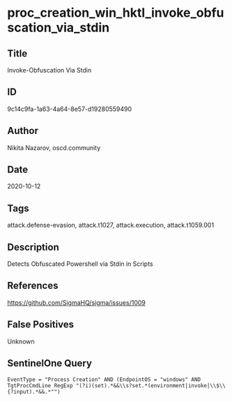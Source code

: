 # proc_creation_win_hktl_invoke_obfuscation_via_stdin

## Title
Invoke-Obfuscation Via Stdin

## ID
9c14c9fa-1a63-4a64-8e57-d19280559490

## Author
Nikita Nazarov, oscd.community

## Date
2020-10-12

## Tags
attack.defense-evasion, attack.t1027, attack.execution, attack.t1059.001

## Description
Detects Obfuscated Powershell via Stdin in Scripts

## References
https://github.com/SigmaHQ/sigma/issues/1009

## False Positives
Unknown

## SentinelOne Query
```
EventType = "Process Creation" AND (EndpointOS = "windows" AND TgtProcCmdLine RegExp "(?i)(set).*&&\\s?set.*(environment|invoke|\\$\\{?input).*&&.*"")

```